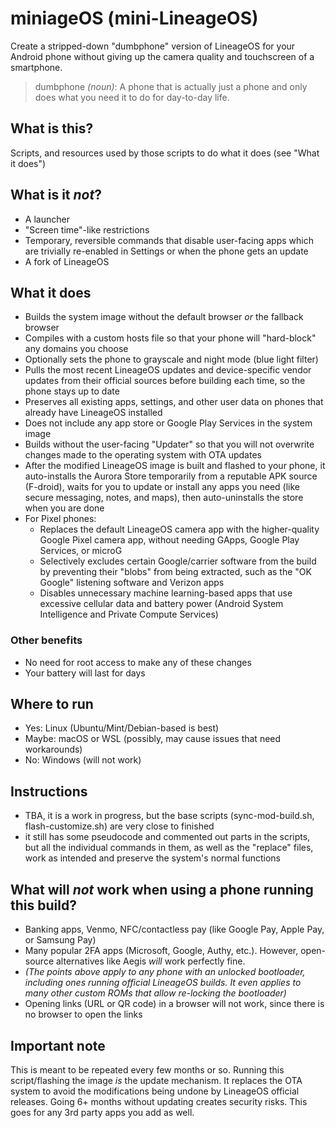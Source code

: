 # miniageOS (mini-LineageOS)

Create a stripped-down "dumbphone" version of LineageOS for your Android phone without giving up the camera quality and touchscreen of a smartphone.
> dumbphone *(noun)*: A phone that is actually just a phone and only does what you need it to do for day-to-day life.

## What is this?
Scripts, and resources used by those scripts to do what it does (see "What it does")

## What is it *not*?
- A launcher
- "Screen time"-like restrictions
- Temporary, reversible commands that disable user-facing apps which are trivially re-enabled in Settings or when the phone gets an update
- A fork of LineageOS

## What it does
- Builds the system image without the default browser *or* the fallback browser
- Compiles with a custom hosts file so that your phone will "hard-block" any domains you choose
- Optionally sets the phone to grayscale and night mode (blue light filter)
- Pulls the most recent LineageOS updates and device-specific vendor updates from their official sources before building each time, so the phone stays up to date
- Preserves all existing apps, settings, and other user data on phones that already have LineageOS installed
- Does not include any app store or Google Play Services in the system image
- Builds without the user-facing "Updater" so that you will not overwrite changes made to the operating system with OTA updates
- After the modified LineageOS image is built and flashed to your phone, it auto-installs the Aurora Store temporarily from a reputable APK source (F-droid), waits for you to update or install any apps you need (like secure messaging, notes, and maps), then auto-uninstalls the store when you are done
- For Pixel phones:
    - Replaces the default LineageOS camera app with the higher-quality Google Pixel camera app, without needing GApps, Google Play Services, or microG
    - Selectively excludes certain Google/carrier software from the build by preventing their "blobs" from being extracted, such as the "OK Google" listening software and Verizon apps
    - Disables unnecessary machine learning-based apps that use excessive cellular data and battery power (Android System Intelligence and Private Compute Services)

### Other benefits
- No need for root access to make any of these changes
- Your battery will last for days

## Where to run
- Yes: Linux (Ubuntu/Mint/Debian-based is best)
- Maybe: macOS or WSL (possibly, may cause issues that need workarounds)
- No: Windows (will not work)

## Instructions
  - TBA, it is a work in progress, but the base scripts (sync-mod-build.sh, flash-customize.sh) are very close to finished
  - it still has some pseudocode and commented out parts in the scripts, but all the individual commands in them, as well as the "replace" files, work as intended and preserve the system's normal functions

## What will *not* work when using a phone running this build?
- Banking apps, Venmo, NFC/contactless pay (like Google Pay, Apple Pay, or Samsung Pay)
- Many popular 2FA apps (Microsoft, Google, Authy, etc.). However, open-source alternatives like Aegis *will* work perfectly fine.
- *(The points above apply to any phone with an unlocked bootloader, including ones running official LineageOS builds. It even applies to many other custom ROMs that allow re-locking the bootloader)*
- Opening links (URL or QR code) in a browser will not work, since there is no browser to open the links

## Important note
This is meant to be repeated every few months or so. Running this script/flashing the image *is* the update mechanism. It replaces the OTA system to avoid the modifications being undone by LineageOS official releases. Going 6+ months without updating creates security risks. This goes for any 3rd party apps you add as well.
